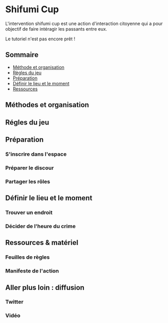 # Shifumi Cup

L'intervention shifumi cup est une action d'interaction citoyenne qui a pour objectif de faire intéragir les passants entre eux.

Le tutoriel n'est pas encore prêt !

## Sommaire

- [Méthode et organisation](https://github.com/ragondinsheureux/shifumi/blob/master/README.md#méthodes-et-organisation)
- [Règles du jeu](https://github.com/ragondinsheureux/shifumi/blob/master/README.md#régles-du-jeu)
- [Préparation](https://github.com/ragondinsheureux/shifumi/blob/master/README.md#préparation)
- [Définir le lieu et le moment](https://github.com/ragondinsheureux/shifumi/blob/master/README.md#définir-le-lieu-et-le-moment)
- [Ressources](https://github.com/ragondinsheureux/shifumi/blob/master/README.md#aller-plus-loin--diffusion)

## Méthodes et organisation

## Régles du jeu

## Préparation
### S'inscrire dans l'espace
### Préparer le discour
### Partager les rôles

## Définir le lieu et le moment
### Trouver un endroit 
### Décider de l'heure du crime

## Ressources & matériel
### Feuilles de règles
### Manifeste de l'action

## Aller plus loin : diffusion

### Twitter

### Vidéo
